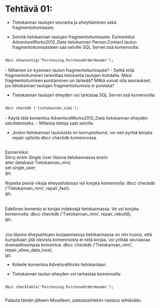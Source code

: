 # Tehtävä 01:

- Tietokannan taulujen seuranta ja eheyttäminen sekä fragmentoitumisaste.

- Selvitä tietokannan taulujen fragmentoitumisaste. Esimerkiksi AdventureWorks2012_Data tietokannan Person.Contact taulun fragmentoitumisasteen saa selville SQL Server:ssä komennolla:<br>
<code>
dbcc showcontig(’Purchasing.PurchaseOrderHeader’);
</code>
<br>
- Millainen on kyseisen taulun fragmentoitumisaste?
- Selitä mitä fragmentoituminen tarkoittaa tietokanta taulujen kohdalla. Miksi fragmentoitumisen poistaminen on tärkeää? Mitkä voivat olla seuraukset, jos tietokannan taulujen fragmentoitumista ei poisteta?

- Tietokannan taulujen eheyden voi tarkistaa SQL Server:ssä komennolla:<br>

<code>
dbcc checkdb ('tietokannan_nimi');
</code>
<br>
- Käytä tätä komentoa AdventureWorks2012_Data tietokannan eheyden selvittämiseks.
- Millaisia tietoja saat selville.

- Joskin tietokannan taululuista on korruptoitunut, voi sen pyrkiä korjata repair optiolla dbcc checkdb komennossa. 
<br>
Esimerkiksi:
<br>
Siirry ensin Single User tilanna tietokannassa ensin:<br>
<program>
alter database Tietokannan_nimi;<br>
set single_user;<br>
go;<br>
</program>
<br>
Nopeita pieniä vikoja eheysehdoissa voi korjata komennolla:
<program>
dbcc checkdb (’Tietokannan_nimi’, repair_fast);<br>
go;<br>
</program>
<br><br>
Edellinen komento ei korjaa indeksejä tietokannassa. Ve voi korjata komennolla:
<program>
dbcc checkdb (’Tietokannan_nimi’, repair_rebuild);<br>
go;<br>
</program>
<br><br>
Jos tilanne eheysehtojen korjaamisessa tietokannassa on niin huono, että kumpikaan yllä olevista komennoista ei niitä korjaa, voi yrittää seuraavaa dramaattisempaa komentoa:

<program>
dbcc checkdb (’Tietokannan_nimi’, repair_allow_data_loss);<br>
go;<br>
</program>

- Kokeile komentoa AdvetureWorks tietokantaan.

- Tietokannan taulun eheyden voi tarkastaa komennolla:
<code>
dbcc checktable('Purchasing.PurchaseOrderHeader');<br>
</code>

Palauta tämän jälkeen Moodleen, palautuslinkkiin  vastaus tehtävään.
